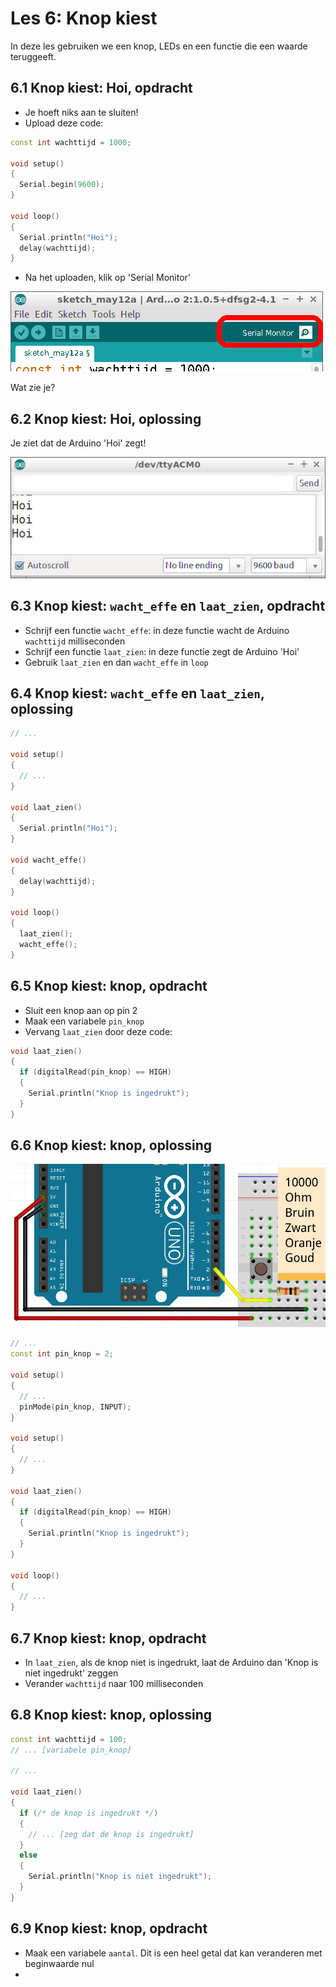 # Les 6: Knop kiest

In deze les gebruiken we een knop, LEDs en een functie die een waarde teruggeeft.

## 6.1 Knop kiest: Hoi, opdracht

 * Je hoeft niks aan te sluiten!
 * Upload deze code:

```c++
const int wachttijd = 1000;

void setup()
{
  Serial.begin(9600);
}

void loop()
{
  Serial.println("Hoi");
  delay(wachttijd);
}
```
 * Na het uploaden, klik op 'Serial Monitor'

![Klik op 'Serial Monitor'](6_serial_monitor.png)

Wat zie je?

## 6.2 Knop kiest: Hoi, oplossing

Je ziet dat de Arduino 'Hoi' zegt!

![](6_serial_monitor_output.png)

## 6.3 Knop kiest: `wacht_effe` en `laat_zien`, opdracht

 * Schrijf een functie `wacht_effe`: in deze functie wacht de Arduino 
   `wachttijd` milliseconden
 * Schrijf een functie `laat_zien`: in deze functie zegt de Arduino 'Hoi'
 * Gebruik `laat_zien` en dan `wacht_effe` in `loop` 

## 6.4 Knop kiest: `wacht_effe` en `laat_zien`, oplossing

```c++
// ...

void setup()
{
  // ...
}

void laat_zien()
{
  Serial.println("Hoi");
}

void wacht_effe()
{
  delay(wachttijd);
}

void loop()
{
  laat_zien();
  wacht_effe();
}
```


## 6.5 Knop kiest: knop, opdracht

 * Sluit een knop aan op pin 2
 * Maak een variabele `pin_knop`
 * Vervang `laat_zien` door deze code: 

```c++
void laat_zien()
{
  if (digitalRead(pin_knop) == HIGH)
  {
    Serial.println("Knop is ingedrukt");
  }
}
```

## 6.6 Knop kiest: knop, oplossing

![6.6 Knop kiest: knop, oplossing](6_6.png)

```c++
// ...
const int pin_knop = 2;

void setup()
{
  // ...
  pinMode(pin_knop, INPUT);
}

void setup()
{
  // ...
}

void laat_zien()
{
  if (digitalRead(pin_knop) == HIGH)
  {
    Serial.println("Knop is ingedrukt");
  }
}

void loop()
{
  // ...
}
```

## 6.7 Knop kiest: knop, opdracht

 * In `laat_zien`, als de knop niet is ingedrukt, laat de
   Arduino dan 'Knop is niet ingedrukt' zeggen
 * Verander `wachttijd` naar 100 milliseconden

## 6.8 Knop kiest: knop, oplossing

```c++
const int wachttijd = 100;
// ... [variabele pin_knop]

// ...

void laat_zien()
{
  if (/* de knop is ingedrukt */)
  {
    // ... [zeg dat de knop is ingedrukt]
  }
  else
  {
    Serial.println("Knop is niet ingedrukt");
  }
}
```

## 6.9 Knop kiest: knop, opdracht

 * Maak een variabele `aantal`. Dit is een heel getal dat kan veranderen
   met beginwaarde nul
 * 